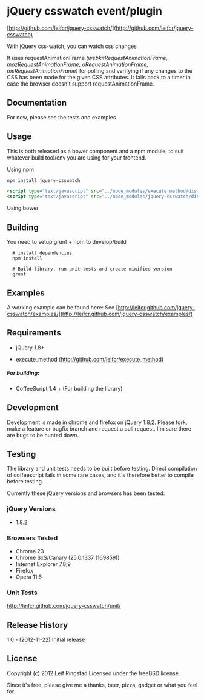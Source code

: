# jQuery csswatch event/plugin #
[http://github.com/leifcr/jquery-csswatch/](http://github.com/leifcr/jquery-csswatch)

With jQuery css-watch, you can watch css changes

It uses requestAnimationFrame _(webkitRequestAnimationFrame, mozRequestAnimationFrame, oRequestAnimationFrame, msRequestAnimationFrame)_ for polling and verifying if any changes to the CSS has been made for the given CSS attributes. It falls back to a timer in case the browser doesn't support requestAnimationFrame.

## Documentation ##
For now, please see the tests and examples

## Usage ##
This is both released as a bower component and a npm module, to suit whatever build tool/env you are using for your frontend.

Using npm
```
npm install jquery-csswatch
```

```html
<script type="text/javascript" src="../node_modules/execute_method/dist/execute_method.js"></script>
<script type="text/javascript" src="../node_modules/jquery-csswatch/dist/jquery-csswatch.js"></script>
```

Using bower




## Building ##
You need to setup grunt + npm to develop/build
```
  # install dependencies
  npm install

  # Build library, run unit tests and create minified version
  grunt

```

## Examples ##
A working example can be found here:
See [http://leifcr.github.com/jquery-csswatch/examples/](http://leifcr.github.com/jquery-csswatch/examples/)

## Requirements ##

* jQuery 1.8+

* execute_method (http://github.com/leifcr/execute_method)

##### For building:

* CoffeeScript 1.4 + (For building the library)


## Development ##
Development is made in chrome and firefox on jQuery 1.8.2. Please fork, make a feature or bugfix branch and request a pull request. I'm sure there are bugs to be hunted down.

## Testing ##
The library and unit tests needs to be built before testing. Direct compilation of coffeescript fails in some rare cases, and it's therefore better to compile before testing.

Currently these jQuery versions and browsers has been tested:

### jQuery Versions ###
* 1.8.2

### Browsers Tested ###
* Chrome 23
* Chrome SxS/Canary (25.0.1337 (169859))
* Internet Explorer 7,8,9
* Firefox
* Opera 11.6

### Unit Tests ###
http://leifcr.github.com/jquery-csswatch/unit/

## Release History ##

1.0 - (2012-11-22) Initial release

## License ##
Copyright (c) 2012 Leif Ringstad
Licensed under the freeBSD license.

Since it's free, please give me a thanks, beer, pizza, gadget or what you feel for.